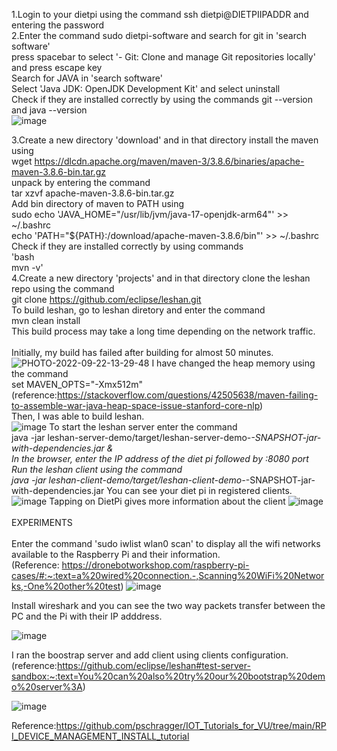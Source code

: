 1.Login to your dietpi using the command ssh dietpi@DIETPIIPADDR and entering the password  <br>
2.Enter the command sudo dietpi-software and search for git in 'search software'<br>
  press spacebar to select '- Git: Clone and manage Git repositories locally' and press escape key<br>
  Search for JAVA in 'search software'<br>
  Select 'Java JDK: OpenJDK Development Kit' and select uninstall<br>
  Check if they are installed correctly by using the commands git --version and java --version<br>
![image](https://user-images.githubusercontent.com/112664141/192079673-6235338a-09b4-4da6-beab-b4919b079e4e.png)
  
3.Create a new directory 'download' and in that directory install the maven using <br>
  wget https://dlcdn.apache.org/maven/maven-3/3.8.6/binaries/apache-maven-3.8.6-bin.tar.gz<br>
  unpack by entering the command<br>
  tar xzvf apache-maven-3.8.6-bin.tar.gz<br>
  Add bin directory of maven to PATH using<br>
  sudo echo 'JAVA_HOME="/usr/lib/jvm/java-17-openjdk-arm64"' >> ~/.bashrc<br>
  echo 'PATH="${PATH}:/download/apache-maven-3.8.6/bin"' >>  ~/.bashrc<br>
  Check if they are installed correctly by using commands<br>
  'bash<br>
  mvn -v'<br>
4.Create a new directory 'projects' and in that directory clone the leshan repo using the command<br>
  git clone https://github.com/eclipse/leshan.git<br>
  To build leshan, go to leshan diretory and enter the command<br>
  mvn clean install<br>
  This build process may take a long time depending on the network traffic.<br>
  <br>
  Initially, my build has failed after building for almost 50 minutes. <br>
  ![PHOTO-2022-09-22-13-29-48](https://user-images.githubusercontent.com/112664141/192081434-e9935f07-a412-45d6-a125-d536967cfa28.jpg)
  I have changed the heap memory using the command<br>
  set MAVEN_OPTS="-Xmx512m"  (reference:https://stackoverflow.com/questions/42505638/maven-failing-to-assemble-war-java-heap-space-issue-stanford-core-nlp)<br>
  Then, I was able to build leshan.<br>
  ![image](https://user-images.githubusercontent.com/112664141/192081569-2db7248c-d02b-4060-ba7b-c06f03269d3d.png)
To start the leshan server enter the command<br>
java -jar leshan-server-demo/target/leshan-server-demo-*-SNAPSHOT-jar-with-dependencies.jar &<br>
 In the browser, enter the IP address of the diet pi followed by :8080 port<br>
 Run the leshan client using the command<br>
 java -jar leshan-client-demo/target/leshan-client-demo-*-SNAPSHOT-jar-with-dependencies.jar
 You can see your diet pi in registered clients.
 ![image](https://user-images.githubusercontent.com/112664141/192081734-082d90d2-7656-4f40-8a4f-7d07e8fdfa80.png)
  Tapping on DietPi gives more information about the client
  ![image](https://user-images.githubusercontent.com/112664141/192081857-e067d874-b089-4ff2-9d9b-cfa1744588ab.png)
  <BR>
  <BR>
  EXPERIMENTS<BR>
<BR>
  Enter the command 'sudo iwlist wlan0 scan' to display all the wifi networks available to the Raspberry Pi and their information.<br>
 (Reference: https://dronebotworkshop.com/raspberry-pi-cases/#:~:text=a%20wired%20connection.-,Scanning%20WiFi%20Networks,-One%20other%20test)
![image](https://user-images.githubusercontent.com/112664141/192082190-0271390b-7b0c-4781-bae2-b24df052716d.png)

Install wireshark and you can see the two way packets transfer between the PC and the Pi with their IP adddress.
  
![image](https://user-images.githubusercontent.com/112664141/192082024-ec23b1eb-caf0-422d-b6e9-692aaf1f75ab.png)

I ran the boostrap server and add client using clients configuration.(reference:https://github.com/eclipse/leshan#test-server-sandbox:~:text=You%20can%20also%20try%20our%20bootstrap%20demo%20server%3A)
  
![image](https://user-images.githubusercontent.com/112664141/192082029-aefef7d2-dc27-4bad-8367-95cb171f88f7.png)









Reference:https://github.com/pschragger/IOT_Tutorials_for_VU/tree/main/RPI_DEVICE_MANAGEMENT_INSTALL_tutorial
